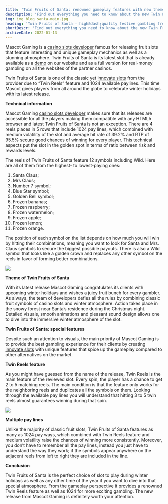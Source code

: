 ```yaml
---
title: 'Twin Fruits of Santa: renowned gameplay features with new theme'
description: 'Find out everything you need to know about the new Twin Fruits of Santa release from Mascot gaming to enjoy the amazing mechanics and atmosphere of the winter holidays.'
img: img_blog_santa-main.jpg
heading: 'Twin Fruits of Santa - high&dash;quality festive gambling from Mascot Gaming'
shortDescr: 'Find out everything you need to know about the new Twin Fruits of Santa release from Mascot Gaming to enjoy the amazing mechanics and atmosphere of the winter holidays.'
archiveDate: 2022-01-13
---
```

Mascot Gaming is a [casino slots developer](https://mascot.games/blog/fruit-slots-by-top-casino-slot-developer-double-review) famous for releasing fruit slots that feature interesting and unique gameplay mechanics as well as a stunning atmosphere. Twin Fruits of Santa is its latest slot that is already available as a [demo](https://mascot.games/twin-fruits-of-santa) on our website and as a full version for real-money gambling on all the websites of the partner casinos.

Twin Fruits of Santa is one of the classic yet [innovate slots](https://mascot.games/blog/mascot-gaming-rolls-out-major-updates) from the provider due to “Twin Reels” feature and 1024 available paylines. This time Mascot gives players from all around the globe to celebrate winter holidays with its latest release.

**Technical information**

Mascot Gaming [casino slots developer](https://mascot.games/blog/fruit-slots-by-top-casino-slot-developer-double-review) makes sure that its releases are accessible for all the players making them compatible with any HTML5 browser and latest Twin Fruits of Santa is not an exception. There are 4 reels places in 5 rows that include 1024 pay lines, which combined with medium volatility of the slot and average hit rate of 39.2% and RTP of 95.5% secure good chances of winning for every player. This technical aspects put the slot in the golden spot in terms of ratio between risk and rewards levels.

The reels of Twin Fruits of Santa feature 12 symbols including Wild. Here are all of them from the highest- to lowest-paying ones:

1.  Santa Claus;
2.  Mrs Claus;
3.  Number 7 symbol;
4.  Blue Star symbol;
5.  Golden Bell symbol;
6.  Frozen bananas;
7.  Frozen raspberry;
8.  Frozen watermelon;
9.  Frozen apple;
10.  Frozen lemon;
11.  Frozen orange.

The position of each symbol on the list depends on how much you will win by hitting their combinations, meaning you want to look for Santa and Mrs. Claus symbols to secure the biggest possible payouts. There is also a Wild symbol that looks like a golden crown and replaces any other symbol on the reels in favor of forming better combinations.

![](../../images/img_blog-santa-1.jpg)

**Theme of Twin Fruits of Santa**

With its latest release Mascot Gaming congratulates its clients with upcoming winter holidays and wishes a juicy fruit bunch for every gambler. As always, the team of developers defies all the rules by combining classic fruit symbols of casino slots and winter atmosphere. Action takes place in the snowy forest near Santa’s residence during the Christmas night. Detailed visuals, smooth animations and pleasant sound design allows one to dive into the immersive winter atmosphere of the slot.

**Twin Fruits of Santa: special features**

Despite such an attention to visuals, the main priority of Mascot Gaming is to provide the best gambling experience for their clients by creating [innovate slots](https://mascot.games/blog/mascot-gaming-rolls-out-major-updates) with unique features that spice up the gameplay compared to other alternatives on the market.

**Twin Reels feature**

As you might have guessed from the name of the release, Twin Reels is the main feature of the reviewed slot. Every spin, the player has a chance to get 2 to 5 matching reels. The main condition is that the feature only works for the neighboring reels and duplicates all the symbols on them. Looking through the available pay lines you will understand that hitting 3 to 5 twin reels almost guarantees winning during that spin.

![](../../images/img_blog-santa-2.jpg)

**Multiple pay lines**

Unlike the majority of classic fruit slots, Twin Fruits of Santa features as many as 1024 pay ways, which combined with Twin Reels feature and medium volatility raise the chances of winning more consistently. Moreover, you don’t have to remember all the pay lines, instead you just have to understand the way they work; if the symbols appear anywhere on the adjacent reels from left to right they are included in the line.

**Conclusion**

Twin Fruits of Santa is the perfect choice of slot to play during winter holidays as well as any other time of the year if you want to dive into that special atmosphere. From the gameplay perspective it provides a renowned Twin Reels feature as well as 1024 for more exciting gambling. The new release from Mascot Gaming is definitely worth your attention.
